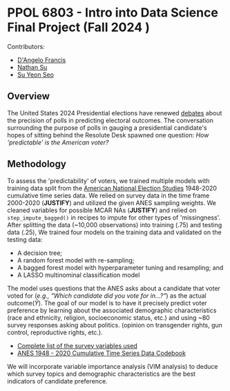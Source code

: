 # PPOL 6803 - Intro into Data Science Final Project (Fall 2024 )

Contributors: 
- [D'Angelo Francis](https://github.com/DangeloCFrancis)
- [Nathan Su](https://github.com/topnathan) 
- [Su Yeon Seo](https://github.com/ssy0709)

## Overview

The United States 2024 Presidential elections have renewed [debates](https://www.nbcnews.com/politics/2024-election/state-poll-results-show-ties-are-tied-voters-pollsters-rcna177703) about the 
precision of polls in predicting electoral outcomes. The conversation surrounding
the purpose of polls in gauging a presidential candidate's hopes of sitting behind
the Resolute Desk spawned one question: *How 'predictable' is the American voter?*

## Methodology 

To assess the 'predictability' of voters, we trained multiple models with training data split from 
the [American National Election Studies](https://electionstudies.org/) 1948-2020 cumulative time series data. 
We relied on survey data in the time frame 2000-2020 (**JUSTIFY**) and utilized the given ANES sampling weights. 
We cleaned variables for possible MCAR NAs (**JUSTIFY**) and relied on `step_impute_bagged()` in recipes to impute 
for other types of 'missingness'. After splitting the data (~10,000 observations) into training (.75) and testing data (.25),
We trained four models on the training data and validated on the testing data: 

- A decision tree;
- A random forest model with re-sampling;
- A bagged forest model with hyperparameter tuning and resampling; and 
- A LASSO multinominal classification model 

The model uses questions that the ANES asks about a candidate that voter voted for (*e.g., "Which candidate did you vote for in...?"*) as the 
actual outcome($\hat{Y}$). The goal of our model is to have it precisely predict
voter preference by learning about the associated demographic characteristics (race and ethnicity,
religion, socioeconomic status, etc.) and using ~80 survey responses asking about politics. 
(opinion on transgender rights, gun control, reproductive rights, etc.). 

- [Complete list of the survey variables used](https://dangelocfrancis.github.io/ppol6803_final_project/)
- [ANES 1948 - 2020 Cumulative Time Series Data Codebook](https://electionstudies.org/wp-content/uploads/2022/09/anes_timeseries_cdf_codebook_var_20220916.pdf#page=4.76)


We will incorporate variable importance analysis (VIM analysis) to deduce which
survey topics and demographic characteristics are the best indicators of 
candidate preference.

[^1]: A collaboration between Duke University,the University of Michigan,the University of Texas at Austin (UT Austin), 
Stanford University,and the National Science Foundation (NSF).

[^2]: For simplicity, our model will reflect a trinary-choice election: liberal/left-leaning, conservative/right-leaning, or moderate.

